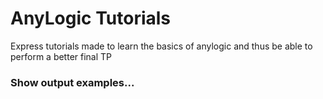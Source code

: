 # AnyLogic Tutorials
Express tutorials made to learn the basics of anylogic and thus be able to perform a better final TP

### Show output examples...
